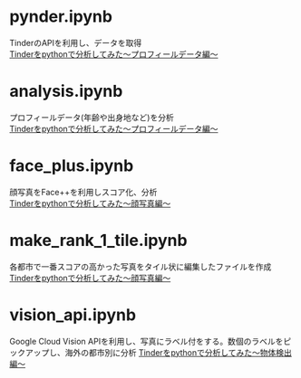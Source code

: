 # pynder.ipynb
TinderのAPIを利用し、データを取得  
[Tinderをpythonで分析してみた〜プロフィールデータ編〜](https://note.mu/ryohei55/n/n46c585c5b5a6)

# analysis.ipynb
プロフィールデータ(年齢や出身地など)を分析  
[Tinderをpythonで分析してみた〜プロフィールデータ編〜](https://note.mu/ryohei55/n/n46c585c5b5a6)

# face_plus.ipynb
顔写真をFace++を利用しスコア化、分析  
[Tinderをpythonで分析してみた〜顔写真編〜](https://note.mu/ryohei55/n/n6a4ab9dae770)

# make_rank_1_tile.ipynb
各都市で一番スコアの高かった写真をタイル状に編集したファイルを作成  
[Tinderをpythonで分析してみた〜顔写真編〜](https://note.mu/ryohei55/n/n6a4ab9dae770)

# vision_api.ipynb
Google Cloud Vision APIを利用し、写真にラベル付をする。数個のラベルをピックアップし、海外の都市別に分析
[Tinderをpythonで分析してみた〜物体検出編〜](https://note.mu/ryohei55/n/n3acc5cd4ae42)
